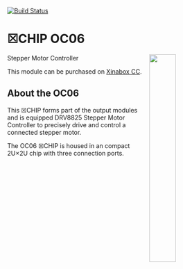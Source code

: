 [![Build Status](https://travis-ci.org/xinabox/arduino-OC06.svg?branch=master)](https://travis-ci.org/xinabox/arduino-OC06)

# ☒CHIP OC06
<img src="extras/OC06 V0.5.0.JPG" width="35%" height="auto" align="right">
Stepper Motor Controller

This module can be purchased on [Xinabox CC](https://xinabox.cc/products/OC06/).

## About the OC06
This ☒CHIP forms part of the output modules and is equipped DRV8825 Stepper Motor Controller to precisely drive and control a connected stepper motor.

The OC06 ☒CHIP is housed in an compact 2U×2U chip with three connection ports.
